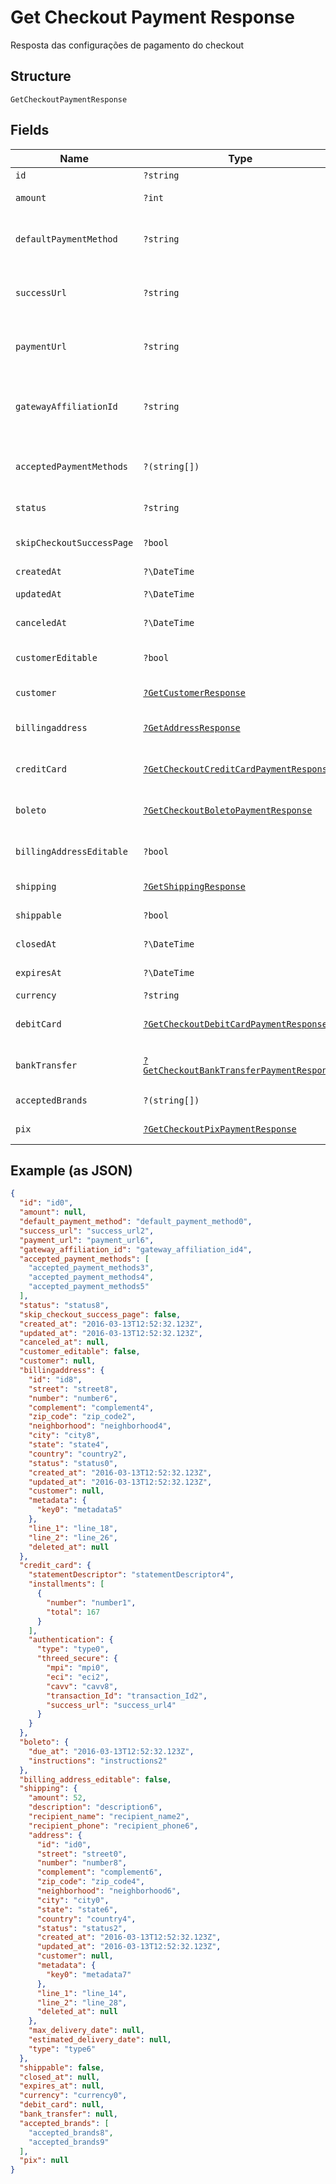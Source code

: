 
# Get Checkout Payment Response

Resposta das configurações de pagamento do checkout

## Structure

`GetCheckoutPaymentResponse`

## Fields

| Name | Type | Tags | Description | Getter | Setter |
|  --- | --- | --- | --- | --- | --- |
| `id` | `?string` | Required | - | getId(): ?string | setId(?string id): void |
| `amount` | `?int` | Optional | Valor em centavos | getAmount(): ?int | setAmount(?int amount): void |
| `defaultPaymentMethod` | `?string` | Required | Meio de pagamento padrão no checkout | getDefaultPaymentMethod(): ?string | setDefaultPaymentMethod(?string defaultPaymentMethod): void |
| `successUrl` | `?string` | Required | Url de redirecionamento de sucesso após o checkou | getSuccessUrl(): ?string | setSuccessUrl(?string successUrl): void |
| `paymentUrl` | `?string` | Required | Url para pagamento usando o checkout | getPaymentUrl(): ?string | setPaymentUrl(?string paymentUrl): void |
| `gatewayAffiliationId` | `?string` | Required | Código da afiliação onde o pagamento será processado no gateway | getGatewayAffiliationId(): ?string | setGatewayAffiliationId(?string gatewayAffiliationId): void |
| `acceptedPaymentMethods` | `?(string[])` | Required | Meios de pagamento aceitos no checkout | getAcceptedPaymentMethods(): ?array | setAcceptedPaymentMethods(?array acceptedPaymentMethods): void |
| `status` | `?string` | Required | Status do checkout | getStatus(): ?string | setStatus(?string status): void |
| `skipCheckoutSuccessPage` | `?bool` | Required | Pular tela de sucesso pós-pagamento? | getSkipCheckoutSuccessPage(): ?bool | setSkipCheckoutSuccessPage(?bool skipCheckoutSuccessPage): void |
| `createdAt` | `?\DateTime` | Required | Data de criação | getCreatedAt(): ?\DateTime | setCreatedAt(?\DateTime createdAt): void |
| `updatedAt` | `?\DateTime` | Required | Data de atualização | getUpdatedAt(): ?\DateTime | setUpdatedAt(?\DateTime updatedAt): void |
| `canceledAt` | `?\DateTime` | Optional | Data de cancelamento | getCanceledAt(): ?\DateTime | setCanceledAt(?\DateTime canceledAt): void |
| `customerEditable` | `?bool` | Required | Torna o objeto customer editável | getCustomerEditable(): ?bool | setCustomerEditable(?bool customerEditable): void |
| `customer` | [`?GetCustomerResponse`](../../doc/models/get-customer-response.md) | Optional | Dados do comprador | getCustomer(): ?GetCustomerResponse | setCustomer(?GetCustomerResponse customer): void |
| `billingaddress` | [`?GetAddressResponse`](../../doc/models/get-address-response.md) | Required | Dados do endereço de cobrança | getBillingaddress(): ?GetAddressResponse | setBillingaddress(?GetAddressResponse billingaddress): void |
| `creditCard` | [`?GetCheckoutCreditCardPaymentResponse`](../../doc/models/get-checkout-credit-card-payment-response.md) | Required | Configurações de cartão de crédito | getCreditCard(): ?GetCheckoutCreditCardPaymentResponse | setCreditCard(?GetCheckoutCreditCardPaymentResponse creditCard): void |
| `boleto` | [`?GetCheckoutBoletoPaymentResponse`](../../doc/models/get-checkout-boleto-payment-response.md) | Required | Configurações de boleto | getBoleto(): ?GetCheckoutBoletoPaymentResponse | setBoleto(?GetCheckoutBoletoPaymentResponse boleto): void |
| `billingAddressEditable` | `?bool` | Required | Indica se o billing address poderá ser editado | getBillingAddressEditable(): ?bool | setBillingAddressEditable(?bool billingAddressEditable): void |
| `shipping` | [`?GetShippingResponse`](../../doc/models/get-shipping-response.md) | Required | Configurações  de entrega | getShipping(): ?GetShippingResponse | setShipping(?GetShippingResponse shipping): void |
| `shippable` | `?bool` | Required | Indica se possui entrega | getShippable(): ?bool | setShippable(?bool shippable): void |
| `closedAt` | `?\DateTime` | Optional | Data de fechamento | getClosedAt(): ?\DateTime | setClosedAt(?\DateTime closedAt): void |
| `expiresAt` | `?\DateTime` | Optional | Data de expiração | getExpiresAt(): ?\DateTime | setExpiresAt(?\DateTime expiresAt): void |
| `currency` | `?string` | Required | Moeda | getCurrency(): ?string | setCurrency(?string currency): void |
| `debitCard` | [`?GetCheckoutDebitCardPaymentResponse`](../../doc/models/get-checkout-debit-card-payment-response.md) | Optional | Configurações de cartão de débito | getDebitCard(): ?GetCheckoutDebitCardPaymentResponse | setDebitCard(?GetCheckoutDebitCardPaymentResponse debitCard): void |
| `bankTransfer` | [`?GetCheckoutBankTransferPaymentResponse`](../../doc/models/get-checkout-bank-transfer-payment-response.md) | Optional | Bank transfer payment response | getBankTransfer(): ?GetCheckoutBankTransferPaymentResponse | setBankTransfer(?GetCheckoutBankTransferPaymentResponse bankTransfer): void |
| `acceptedBrands` | `?(string[])` | Required | Accepted Brands | getAcceptedBrands(): ?array | setAcceptedBrands(?array acceptedBrands): void |
| `pix` | [`?GetCheckoutPixPaymentResponse`](../../doc/models/get-checkout-pix-payment-response.md) | Optional | Pix payment response | getPix(): ?GetCheckoutPixPaymentResponse | setPix(?GetCheckoutPixPaymentResponse pix): void |

## Example (as JSON)

```json
{
  "id": "id0",
  "amount": null,
  "default_payment_method": "default_payment_method0",
  "success_url": "success_url2",
  "payment_url": "payment_url6",
  "gateway_affiliation_id": "gateway_affiliation_id4",
  "accepted_payment_methods": [
    "accepted_payment_methods3",
    "accepted_payment_methods4",
    "accepted_payment_methods5"
  ],
  "status": "status8",
  "skip_checkout_success_page": false,
  "created_at": "2016-03-13T12:52:32.123Z",
  "updated_at": "2016-03-13T12:52:32.123Z",
  "canceled_at": null,
  "customer_editable": false,
  "customer": null,
  "billingaddress": {
    "id": "id8",
    "street": "street8",
    "number": "number6",
    "complement": "complement4",
    "zip_code": "zip_code2",
    "neighborhood": "neighborhood4",
    "city": "city8",
    "state": "state4",
    "country": "country2",
    "status": "status0",
    "created_at": "2016-03-13T12:52:32.123Z",
    "updated_at": "2016-03-13T12:52:32.123Z",
    "customer": null,
    "metadata": {
      "key0": "metadata5"
    },
    "line_1": "line_18",
    "line_2": "line_26",
    "deleted_at": null
  },
  "credit_card": {
    "statementDescriptor": "statementDescriptor4",
    "installments": [
      {
        "number": "number1",
        "total": 167
      }
    ],
    "authentication": {
      "type": "type0",
      "threed_secure": {
        "mpi": "mpi0",
        "eci": "eci2",
        "cavv": "cavv8",
        "transaction_Id": "transaction_Id2",
        "success_url": "success_url4"
      }
    }
  },
  "boleto": {
    "due_at": "2016-03-13T12:52:32.123Z",
    "instructions": "instructions2"
  },
  "billing_address_editable": false,
  "shipping": {
    "amount": 52,
    "description": "description6",
    "recipient_name": "recipient_name2",
    "recipient_phone": "recipient_phone6",
    "address": {
      "id": "id0",
      "street": "street0",
      "number": "number8",
      "complement": "complement6",
      "zip_code": "zip_code4",
      "neighborhood": "neighborhood6",
      "city": "city0",
      "state": "state6",
      "country": "country4",
      "status": "status2",
      "created_at": "2016-03-13T12:52:32.123Z",
      "updated_at": "2016-03-13T12:52:32.123Z",
      "customer": null,
      "metadata": {
        "key0": "metadata7"
      },
      "line_1": "line_14",
      "line_2": "line_28",
      "deleted_at": null
    },
    "max_delivery_date": null,
    "estimated_delivery_date": null,
    "type": "type6"
  },
  "shippable": false,
  "closed_at": null,
  "expires_at": null,
  "currency": "currency0",
  "debit_card": null,
  "bank_transfer": null,
  "accepted_brands": [
    "accepted_brands8",
    "accepted_brands9"
  ],
  "pix": null
}
```

